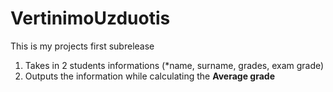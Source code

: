 # VertinimoUzduotis
This is my projects first subrelease
1. Takes in 2 students informations (*name, surname, grades, exam grade)
2. Outputs the information while calculating the **Average grade**
